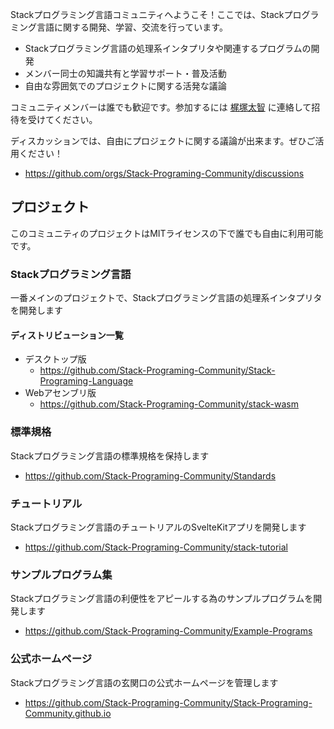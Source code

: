 Stackプログラミング言語コミュニティへようこそ！ここでは、Stackプログラミング言語に関する開発、学習、交流を行っています。

- Stackプログラミング言語の処理系インタプリタや関連するプログラムの開発
- メンバー同士の知識共有と学習サポート・普及活動
- 自由な雰囲気でのプロジェクトに関する活発な議論

コミュニティメンバーは誰でも歓迎です。参加するには [梶塚太智](mailto://kajizukataichi@outlook.jp) に連絡して招待を受けてください。

ディスカッションでは、自由にプロジェクトに関する議論が出来ます。ぜひご活用ください！
- https://github.com/orgs/Stack-Programing-Community/discussions

## プロジェクト
このコミュニティのプロジェクトはMITライセンスの下で誰でも自由に利用可能です。
### Stackプログラミング言語
一番メインのプロジェクトで、Stackプログラミング言語の処理系インタプリタを開発します
#### ディストリビューション一覧
  - デスクトップ版
    - https://github.com/Stack-Programing-Community/Stack-Programing-Language
  - Webアセンブリ版
    - https://github.com/Stack-Programing-Community/stack-wasm

### 標準規格
Stackプログラミング言語の標準規格を保持します
- https://github.com/Stack-Programing-Community/Standards

### チュートリアル
Stackプログラミング言語のチュートリアルのSvelteKitアプリを開発します
- https://github.com/Stack-Programing-Community/stack-tutorial

### サンプルプログラム集
Stackプログラミング言語の利便性をアピールする為のサンプルプログラムを開発します
  - https://github.com/Stack-Programing-Community/Example-Programs

### 公式ホームページ
Stackプログラミング言語の玄関口の公式ホームページを管理します
  - https://github.com/Stack-Programing-Community/Stack-Programing-Community.github.io 
